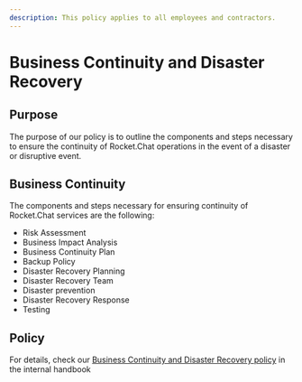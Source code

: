 ```yaml
---
description: This policy applies to all employees and contractors.
---
```


# Business Continuity and Disaster Recovery

## Purpose

The purpose of our policy is to outline the components and steps necessary to ensure the continuity of Rocket.Chat operations in the event of a disaster or disruptive event.

## Business Continuity

The components and steps necessary for ensuring continuity of Rocket.Chat services are the following:

* Risk Assessment
* Business Impact Analysis&#x20;
* Business Continuity Plan&#x20;
* Backup Policy&#x20;
* Disaster Recovery Planning&#x20;
* Disaster Recovery Team&#x20;
* Disaster prevention
* Disaster Recovery Response&#x20;
* Testing

## Policy&#x20;

For details, check our [Business Continuity and Disaster Recovery policy](http://127.0.0.1:5000/s/-M7iRWz196Rdn-5pW5QY/security/policies/security-policy/business-continuity-and-disaster-recovery) in the internal handbook

